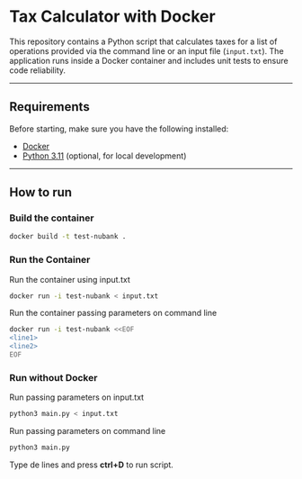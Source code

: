 # Tax Calculator with Docker

This repository contains a Python script that calculates taxes for a list of operations provided via the command line or an input file (`input.txt`). The application runs inside a Docker container and includes unit tests to ensure code reliability.

---

## Requirements

Before starting, make sure you have the following installed:

- [Docker](https://www.docker.com/get-started)
- [Python 3.11](https://www.python.org/downloads/) (optional, for local development)

---

## How to run

### Build the container

```bash
docker build -t test-nubank .
```

### Run the Container

Run the container using input.txt

```bash
docker run -i test-nubank < input.txt
```

Run the container passing parameters on command line

```bash
docker run -i test-nubank <<EOF
<line1>
<line2>
EOF
```

### Run without Docker

Run passing parameters on input.txt

```bash
python3 main.py < input.txt
```

Run passing parameters on command line

```bash
python3 main.py
```

Type de lines and press **ctrl+D** to run script.